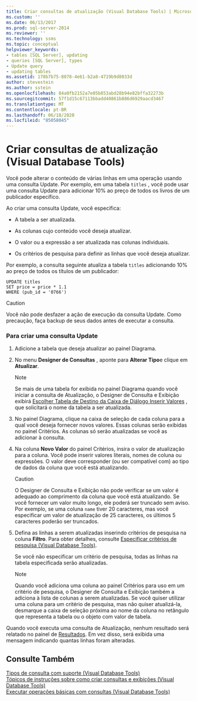 ```yaml
---
title: Criar consultas de atualização (Visual Database Tools) | Microsoft Docs
ms.custom: ''
ms.date: 06/13/2017
ms.prod: sql-server-2014
ms.reviewer: ''
ms.technology: ssms
ms.topic: conceptual
helpviewer_keywords:
- tables [SQL Server], updating
- queries [SQL Server], types
- Update query
- updating tables
ms.assetid: 178b7b75-8078-4e61-b2a8-4719b9d8033d
author: stevestein
ms.author: sstein
ms.openlocfilehash: 84a0fb2152a7e05b853abd28b94e82bffa32273b
ms.sourcegitcommit: 57f1d15c67113bbadd40861b886d6929aacd3467
ms.translationtype: MT
ms.contentlocale: pt-BR
ms.lasthandoff: 06/18/2020
ms.locfileid: "85058045"
---
```

# <a name="create-update-queries-visual-database-tools"></a>Criar consultas de atualização (Visual Database Tools)
  Você pode alterar o conteúdo de várias linhas em uma operação usando uma consulta Update. Por exemplo, em uma tabela `titles` , você pode usar uma consulta Update para adicionar 10% ao preço de todos os livros de um publicador específico.  
  
 Ao criar uma consulta Update, você especifica:  
  
-   A tabela a ser atualizada.  
  
-   As colunas cujo conteúdo você deseja atualizar.  
  
-   O valor ou a expressão a ser atualizada nas colunas individuais.  
  
-   Os critérios de pesquisa para definir as linhas que você deseja atualizar.  
  
 Por exemplo, a consulta seguinte atualiza a tabela `titles` adicionando 10% ao preço de todos os títulos de um publicador:  
  
```  
UPDATE titles  
SET price = price * 1.1  
WHERE (pub_id = '0766')  
```  
  
> [!CAUTION]  
>  Você não pode desfazer a ação de execução da consulta Update. Como precaução, faça backup de seus dados antes de executar a consulta.  
  
### <a name="to-create-an-update-query"></a>Para criar uma consulta Update  
  
1.  Adicione a tabela que deseja atualizar ao painel Diagrama.  
  
2.  No menu **Designer de Consultas** , aponte para **Alterar Tipo**e clique em **Atualizar**.  
  
    > [!NOTE]  
    >  Se mais de uma tabela for exibida no painel Diagrama quando você iniciar a consulta de Atualização, o Designer de Consulta e Exibição exibirá [Escolher Tabela de Destino da Caixa de Diálogo Inserir Valores](visual-database-tools.md) , que solicitará o nome da tabela a ser atualizada.  
  
3.  No painel Diagrama, clique na caixa de seleção de cada coluna para a qual você deseja fornecer novos valores. Essas colunas serão exibidas no painel Critérios. As colunas só serão atualizadas se você as adicionar à consulta.  
  
4.  Na coluna **Novo Valor** do painel Critérios, insira o valor de atualização para a coluna. Você pode inserir valores literais, nomes de coluna ou expressões. O valor deve corresponder (ou ser compatível com) ao tipo de dados da coluna que você está atualizando.  
  
    > [!CAUTION]  
    >  O Designer de Consulta e Exibição não pode verificar se um valor é adequado ao comprimento da coluna que você está atualizando. Se você fornecer um valor muito longo, ele poderá ser truncado sem aviso. Por exemplo, se uma coluna `name` tiver 20 caracteres, mas você especificar um valor de atualização de 25 caracteres, os últimos 5 caracteres poderão ser truncados.  
  
5.  Defina as linhas a serem atualizadas inserindo critérios de pesquisa na coluna **Filtro**. Para obter detalhes, consulte [Especificar critérios de pesquisa &#40;Visual Database Tools&#41;](specify-search-criteria-visual-database-tools.md).  
  
     Se você não especificar um critério de pesquisa, todas as linhas na tabela especificada serão atualizadas.  
  
    > [!NOTE]  
    >  Quando você adiciona uma coluna ao painel Critérios para uso em um critério de pesquisa, o Designer de Consulta e Exibição também a adiciona à lista de colunas a serem atualizadas. Se você quiser utilizar uma coluna para um critério de pesquisa, mas não quiser atualizá-la, desmarque a caixa de seleção próxima ao nome da coluna no retângulo que representa a tabela ou o objeto com valor de tabela.  
  
 Quando você executa uma consulta de Atualização, nenhum resultado será relatado no painel de [Resultados](results-pane-visual-database-tools.md). Em vez disso, será exibida uma mensagem indicando quantas linhas foram alteradas.  
  
## <a name="see-also"></a>Consulte Também  
 [Tipos de consulta com suporte &#40;Visual Database Tools&#41;](supported-query-types-visual-database-tools.md)   
 [Tópicos de instruções sobre como criar consultas e exibições &#40;Visual Database Tools&#41;](design-queries-and-views-how-to-topics-visual-database-tools.md)   
 [Executar operações básicas com consultas &#40;Visual Database Tools&#41;](perform-basic-operations-with-queries-visual-database-tools.md)  
  
  
